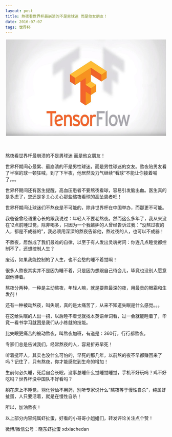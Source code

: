 ```yaml
---
layout: post
title: 熬夜看世界杯最崩溃的不是男球迷 而是他女朋友！
date: 2016-07-07 
tags: 世界杯  
---
```


<div align="center">
	<img src="/images/posts/tfimg/logo.jpg" height="300" width="500">  
</div> 

　

熬夜看世界杯最崩溃的不是男球迷 而是他女朋友！



世界杯期间心最累、最崩溃的不是男性球迷，而是男性球迷的女友。熬夜陪男友看了半宿的球一顿狂喊，到了下半夜，他居然没力气继续“看球”不能让你接着喊了。。。



世界杯期间还有医生提醒，高血压患者不要熬夜看球，容易引发脑出血。医生真的是多虑了，您还是多关心关心那些熬夜看球的高坠患者吧！

世界杯期间让球迷们不熬夜是不可能的，除非世界杯在中国举办，而那更不可能。



我爸爸曾经语重心长的跟我说过：年轻人不要老熬夜。然而这么多年了，我从来没在12点前睡过觉，除非喝多，只因为一个我嫉妒的人曾经告诉过我：“没熬过夜的人，都是不成器的”，我必须用深深的熬夜告诉他，熬过夜的人，也可以不成器！



不熬夜，居然成了我们最难的自律，以至于有人发出灵魂拷问：你连几点睡觉都控制不了，还想控制人生？

废话，如果我能控制的了人生，也不会愁的睡不着觉啊！



很多人熬夜其实并不是因为睡不着，只是因为想跟自己待会儿，毕竟也没别人愿意跟他待着。

熬夜分两种，一种是主动熬夜，年轻人嘛，就是要熬最深的夜，用最贵的眼霜和生发剂！



还有一种被动熬夜，叫失眠，真的是太痛苦了，从来不知道失眠是什么感觉。。。

在这给失眠的人出一招，以后睡不着觉就找本英语单词看，过一会就能睡着了，毕竟一看书学习就困是我们从小练就的技能。



比失眠更痛苦的被动熬夜，叫熬夜加班，有道是：360行，行行都熬夜。

专家们总是告诫我们，经常熬夜的人，容易折寿早死！

听着挺吓人，其实也没什么可怕的，早死的那几年，以前熬的夜不早都赚回来了吗？记住了，只有熬夜，你才能感觉到生命的增加！



生前何必久睡，死后自会长眠，没事总睡什么觉睡觉睡觉，手机不好玩吗？鸡不好吃吗？世界杯没中国队不好看吗？

躺在床上不睡觉，羽化登仙不用药，别听专家说什么“熬夜等于慢性自杀”，纯属虾扯蛋，人只要活着，就是在慢性自杀！

所以，加油熬夜！



以上部分内容纯属虾扯蛋，好看的小哥哥小姐姐们，转发评论关注点个赞！

微博/微信公号：晓东虾扯蛋 xdxiachedan

    
